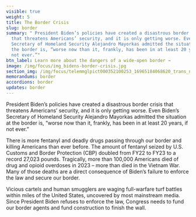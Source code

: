 ```yaml
---
visible: true
weight: 5
title: The Border Crisis
slug: border
summary: " President Biden’s policies have created a disastrous border crisis
  that threatens Americans’ security, and it is only getting worse. Even Biden’s
  Secretary of Homeland Security Alejandro Mayorkas admitted the situation at
  the border is, “worse now than it, frankly, has been in at least 20 years, if
  not ever.”"
btn_label: Learn more about the dangers of a wide-open border →
image: /img/focus/img_bidens-border-crisis.jpg
section_img: /img/focus/telemmglpict000352100253_16965184068620_trans_nvbqzqnjv4bqqhiqtsb3shhiohogmpvu_x4193v88erm5ydsonrmjwe.jpeg.webp
memorandums: border
accordions: border
updates: border
---
```

President Biden’s policies have created a disastrous border crisis that threatens Americans’ security, and it is only getting worse. Even Biden’s Secretary of Homeland Security Alejandro Mayorkas admitted the situation at the border is, “worse now than it, frankly, has been in at least 20 years, if not ever.”

There is more fentanyl and deadly drugs passing through our border and killing Americans than ever before. The amount of fentanyl seized by U.S. Customs and Border Protection (CBP) doubled from FY22 to FY23 to a record 27,023 pounds. Tragically, more than 100,000 Americans died of drug and opioid overdoses in 2023 – more than died in the Vietnam War. Many of those deaths are a direct consequence of Biden’s failure to enforce the law and secure our border.

Vicious cartels and human smugglers are waging full-warfare turf battles within miles of the United States, uncovered by most mainstream media. Since President Biden refuses to enforce the law, Congress needs to fund our border agents and fund construction to finish the wall.
